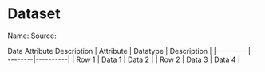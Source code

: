 # Dataset
Name:
Source:

Data Attribute Description
| Attribute | Datatype | Description |
|----------|----------|----------|
| Row 1    | Data 1   | Data 2   |
| Row 2    | Data 3   | Data 4   |